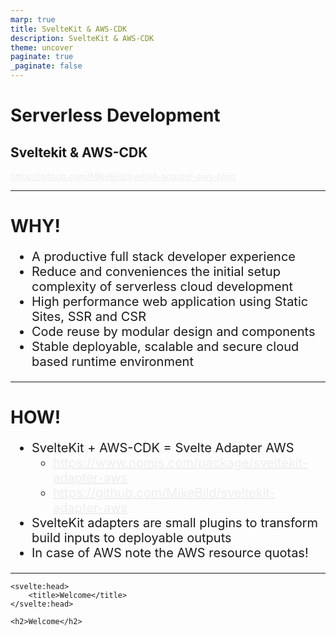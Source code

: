 ```yaml
---
marp: true
title: SvelteKit & AWS-CDK
description: SvelteKit & AWS-CDK
theme: uncover
paginate: true
_paginate: false
---
```


# <!--fit--> Serverless Development

## Sveltekit & AWS-CDK

https://github.com/MikeBild/sveltkit-adapter-aws-blog

<style scoped>a { color: #eee; }</style>

---

# WHY!

- A productive full stack developer experience
- Reduce and conveniences the initial setup complexity of serverless cloud development
- High performance web application using Static Sites, SSR and CSR
- Code reuse by modular design and components
- Stable deployable, scalable and secure cloud based runtime environment

<style scoped>ul { font-size: 20px; }</style>

---

# HOW!

- SvelteKit + AWS-CDK = Svelte Adapter AWS
  - https://www.npmjs.com/package/sveltekit-adapter-aws
  - https://github.com/MikeBild/sveltekit-adapter-aws
- SvelteKit adapters are small plugins to transform build inputs to deployable outputs
- In case of AWS note the AWS resource quotas!

<style scoped>ul { font-size: 20px; }</style>

---

```svelte
<svelte:head>
	<title>Welcome</title>
</svelte:head>

<h2>Welcome</h2>
```